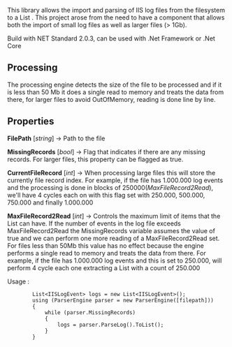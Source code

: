 ﻿This library allows the import and parsing of IIS log files from the filesystem to a List <IISLogEvent>. This project arose from the need to have a component that allows both the import of small log files as well as larger files (> 1Gb).

Build with NET Standard 2.0.3, can be used with .Net Framework or .Net Core

## Processing

The processing engine detects the size of the file to be processed and if it is less than 50 Mb it does a single read to memory and treats the data from there, for larger files to avoid OutOfMemory, reading is done line by line. 

## Properties

**FilePath**   [*string*] -> Path to the file

**MissingRecords**   [*bool*] -> Flag that indicates if there are any missing records. For larger files, this property can be flagged as true.  

**CurrentFileRecord**   [*int*] -> When processing large files this will store the currently file record index. For example, if the file has 1.000.000 log events and the processing is done in blocks of 250000(*MaxFileRecord2Read*), we'll have 4 cycles each on with this flag set with 250.000, 500.000, 750.000 and finally 1.000.000

**MaxFileRecord2Read**   [*int*] ->  Controls the maximum limit of items that the <IISLogEvent> List can have. If the number of events in the log file exceeds MaxFileRecord2Read the MissingRecords variable assumes the value of true and we can perform one more reading of a MaxFileRecord2Read set.
For files less than 50Mb this value has no effect because the engine performs a single read to memory and treats the data from there. 
For example, if the file has  1.000.000 log events and this is set to 250.000, will perform 4 cycle each one extracting a  List<IISLogEvent> with a count of 250.000


Usage : 

            List<IISLogEvent> logs = new List<IISLogEvent>();
            using (ParserEngine parser = new ParserEngine([filepath]))
            {
                while (parser.MissingRecords)
                {
                    logs = parser.ParseLog().ToList();
                }
            }
